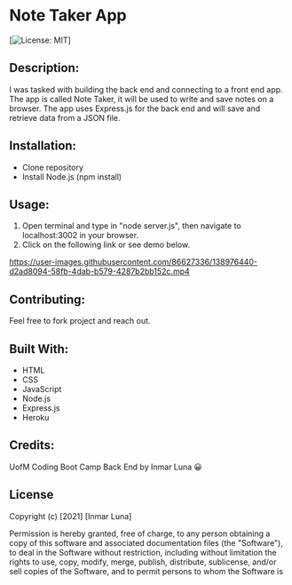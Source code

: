 # Note Taker App
[![License: MIT](https://img.shields.io/badge/License-MIT-yellow.svg)]

## Description: 
I was tasked with building the back end and connecting to a front end app. The app is called Note Taker, it will be used to write and save notes on a browser. The app uses Express.js for the back end and will save and retrieve data from a JSON file. 

## Installation:
* Clone repository 
* Install Node.js (npm install)

## Usage:
1. Open terminal and type in "node server.js", then navigate to localhost:3002 in your browser.
2. Click on the following link or see demo below.

https://user-images.githubusercontent.com/86627336/138976440-d2ad8094-58fb-4dab-b579-4287b2bb152c.mp4

## Contributing:
Feel free to fork project and reach out.

## Built With:
* HTML
* CSS 
* JavaScript
* Node.js
* Express.js
* Heroku

## Credits:
UofM Coding Boot Camp
Back End by Inmar Luna :grinning:

## License 

Copyright (c) [2021] [Inmar Luna]

Permission is hereby granted, free of charge, to any person obtaining a copy
of this software and associated documentation files (the "Software"), to deal
in the Software without restriction, including without limitation the rights
to use, copy, modify, merge, publish, distribute, sublicense, and/or sell
copies of the Software, and to permit persons to whom the Software is